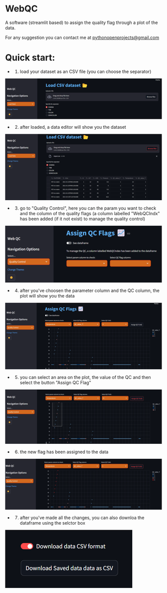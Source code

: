 # WebQC

A software (streamlit based) to assign the quality flag through a plot of the data.

For any suggestion you can contact me at pythonopenprojects@gmail.com



# Quick start:

* 1) load your dataset as an CSV file (you can choose the separator)

![logo](https://github.com/PythonOpenProjects/WebQC/blob/main/images/step1.png)

* 2) after loaded, a data editor will show you the dataset

![logo](https://github.com/PythonOpenProjects/WebQC/blob/main/images/step2.png)

* 3) go to "Quality Control", here you can the param you want to check and the column of the quality flags (a column labelled "WebQCIndx" has been added (if it not exist) to manage the quality control)

![logo](https://github.com/PythonOpenProjects/WebQC/blob/main/images/step3.png)

* 4) after you've choosen the parameter column and the QC column, the plot will show you the data

![logo](https://github.com/PythonOpenProjects/WebQC/blob/main/images/step4.png)

* 5) you can select an area on the plot, the value of the QC and then select the button "Assign QC Flag"

![logo](https://github.com/PythonOpenProjects/WebQC/blob/main/images/step5.png)

* 6) the new flag has been assigned to the data 

![logo](https://github.com/PythonOpenProjects/WebQC/blob/main/images/step6.png)

* 7) after you've made all the changes, you can also downloa the dataframe using the selctor box

![logo](https://github.com/PythonOpenProjects/WebQC/blob/main/images/step7.png)
